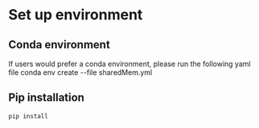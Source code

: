 # Set up environment 
## Conda environment 
If users would prefer a conda environment, please run the following yaml file
	conda env create --file sharedMem.yml 
## Pip installation
	pip install 


